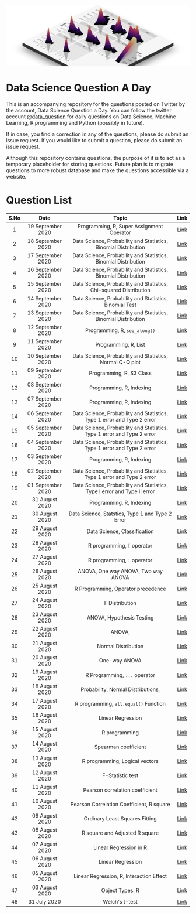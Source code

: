 ![](logo.png)
# Data Science Question A Day

This is an accompanying repository for the questions posted on Twitter by the account, Data Science Question a Day. You can follow the twitter account [@data_question](https://twitter.com/data_question) for daily questions on Data Science, Machine Learning, R programming and Python (possibly in future).

If in case, you find a correction in any of the questions, please do submit an issue request. If you would like to submit a question, please do submit an issue request.

Although this repository contains questions, the purpose of it is to act as a temporary placeholder for storing questions. Future plan is to migrate questions to more robust database and make the questions accessible via a website.

# Question List

|S.No|Date|Topic|Link|
|:---:|:---:|:---:|:---:|
|1|19 September 2020|Programming,  R,  Super Assignment Operator|[Link](./questions/q_19092020.md)|
|2|18 September 2020|Data Science,  Probability and Statistics,  Binomial Distribution|[Link](./questions/q_18092020.md)|
|3|17 September 2020|Data Science,  Probability and Statistics,  Binomial Distribution|[Link](./questions/q_17092020.md)|
|4|16 September 2020|Data Science,  Probability and Statistics,  Binomial Distribution|[Link](./questions/q_16092020.md)|
|5|15 September 2020|Data Science,  Probability and Statistics,  Chi-squared Distribution|[Link](./questions/q_15092020.md)|
|6|14 September 2020|Data Science,  Probability and Statistics,  Binomial Test|[Link](./questions/q_14092020.md)|
|7|13 September 2020|Data Science,  Probability and Statistics,  Binomial Distribution|[Link](./questions/q_13092020.md)|
|8|12 September 2020|Programming,  R,  `seq_along()`|[Link](./questions/q_12092020.md)|
|9|11 September 2020|Programming,  R,  List|[Link](./questions/q_11092020.md)|
|10|10 September 2020|Data Science,  Probability and Statistics,  Normal Q-Q plot|[Link](./questions/q_10092020.md)|
|11|09 September 2020|Programming,  R,  S3 Class|[Link](./questions/q_09092020.md)|
|12|08 September 2020|Programming,  R,  Indexing|[Link](./questions/q_08092020.md)|
|13|07 September 2020|Programming,  R,  Indexing|[Link](./questions/q_07092020.md)|
|14|06 September 2020|Data Science,  Probability and Statistics,  Type 1 error and Type 2 error|[Link](./questions/q_06092020.md)|
|15|05 September 2020|Data Science,  Probability and Statistics,  Type 1 error and Type 2 error|[Link](./questions/q_05092020.md)|
|16|04 September 2020|Data Science,  Probability and Statistics,  Type 1 error and Type 2 error|[Link](./questions/q_04092020.md)|
|17|03 September 2020|Programming,  R,  Indexing|[Link](./questions/q_03092020.md)|
|18|02 September 2020|Data Science,  Probability and Statistics,  Type 1 error and Type 2 error|[Link](./questions/q_02092020.md)|
|19|01 September 2020|Data Science,  Probability and Statistics,  Type I error and Type II error|[Link](./questions/q_01092020.md)|
|20|31 August 2020|Programming,  R,  Indexing|[Link](./questions/q_31082020.md)|
|21|30 August 2020|Data Science,  Statstics,  Type 1 and Type 2 Error|[Link](./questions/q_30082020.md)|
|22|29 August 2020|Data Science,  Classification|[Link](./questions/q_29082020.md)|
|23|28 August 2020|R programming,  `[` operator|[Link](./questions/q_28082020.md)|
|24|27 August 2020|R programming,  `:` operator|[Link](./questions/q_27082020.md)|
|25|26 August 2020|ANOVA,  One way ANOVA,  Two way ANOVA|[Link](./questions/q_26082020.md)|
|26|25 August 2020|R Programming,  Operator precedence|[Link](./questions/q_25082020.md)|
|27|24 August 2020|F Distribution|[Link](./questions/q_24082020.md)|
|28|23 August 2020|ANOVA,  Hypothesis Testing|[Link](./questions/q_23082020.md)|
|29|22 August 2020|ANOVA, 	|[Link](./questions/q_22082020.md)|
|30|21 August 2020|Normal Distribution|[Link](./questions/q_21082020.md)|
|31|20 August 2020|One-way ANOVA|[Link](./questions/q_20082020.md)|
|32|19 August 2020|R Programming,  `...` operator|[Link](./questions/q_19082020.md)|
|33|18 August 2020|Probability,  Normal Distributions, 	|[Link](./questions/q_18082020.md)|
|34|17 August 2020|R programming,  `all.equal()` Function|[Link](./questions/q_17082020.md)|
|35|16 August 2020|Linear Regression|[Link](./questions/q_16082020.md)|
|36|15 August 2020|R programming|[Link](./questions/q_15082020.md)|
|37|14 August 2020|Spearman coefficient|[Link](./questions/q_14082020.md)|
|38|13 August 2020|R programming,  Logical vectors|[Link](./questions/q_13082020.md)|
|39|12 August 2020|F-Statistic test|[Link](./questions/q_12082020.md)|
|40|11 August 2020|Pearson correlation coefficient|[Link](./questions/q_11082020.md)|
|41|10 August 2020|Pearson Correlation Coefficient,  R square|[Link](./questions/q_10082020.md)|
|42|09 August 2020|Ordinary Least Squares Fitting|[Link](./questions/q_09082020.md)|
|43|08 August 2020|R square and Adjusted R square|[Link](./questions/q_08082020.md)|
|44|07 August 2020|Linear Regression in R|[Link](./questions/q_07082020.md)|
|45|06 August 2020|Linear Regression|[Link](./questions/q_06082020.md)|
|46|05 August 2020|Linear Regression,  R,  Interaction Effect|[Link](./questions/q_05082020.md)|
|47|03 August 2020|Object Types: R|[Link](./questions/q_03082020.md)|
|48|31 July 2020|Welch's t-test|[Link](./questions/q_31072020.md)|
